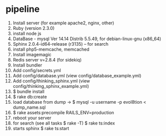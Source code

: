 # pipeline
1.	Install server (for example apache2, nginx, other)
2.	Ruby (version 2.3.0)
3.	install node js
4.	DataBase - mysql  Ver 14.14 Distrib 5.5.49, for debian-linux-gnu (x86_64)
5.	Sphinx 2.0.4-id64-release (r3135) – for search
6.	install php5-memcache, memcached
7.	Install imagemagic
8.	Redis server v=2.8.4 (for sidekiq)
9.	Install bundler
10.	Add config/secrets.yml
11.	Add config/database.yml (view config/database_example.yml)
12.	Add config/thinking_sphinx.yml (view config/thinking_sphinx_example.yml)
13.	$ bundle install
14.	$ rake db:create
15.	load database from dump → $ mysql -u username -p evol8tion < dump_name.sql
16.	$ rake assets:precompile RAILS_ENV=production
17.	reboot your server
18.	for search (see all tasks $ rake -T) $ rake ts:index
19.	starts sphinx $ rake ts:start 
